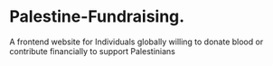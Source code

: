 # Palestine-Fundraising.
A frontend website for Individuals globally willing to donate blood or contribute financially to support Palestinians
